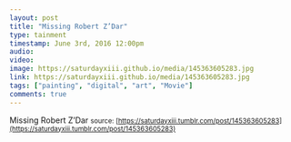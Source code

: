 ```yaml
---
layout: post
title: "Missing Robert Z’Dar"
type: tainment
timestamp: June 3rd, 2016 12:00pm
audio: 
video: 
image: https://saturdayxiii.github.io/media/145363605283.jpg
link: https://saturdayxiii.github.io/media/145363605283.jpg
tags: ["painting", "digital", "art", "Movie"]
comments: true
---
```

Missing Robert Z’Dar
<small>source: [https://saturdayxiii.tumblr.com/post/145363605283](https://saturdayxiii.tumblr.com/post/145363605283)</small>